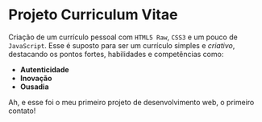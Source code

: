 # Projeto Curriculum Vitae

Criação de um currículo pessoal com `HTML5 Raw`, `CSS3` e um pouco de `JavaScript`.
Esse é suposto para ser um currículo simples e *criativo*, destacando os pontos fortes, habilidades e competências como:

- **Autenticidade**
- **Inovação**
- **Ousadia**

Ah, e esse foi o meu primeiro projeto de desenvolvimento web, o primeiro contato!
